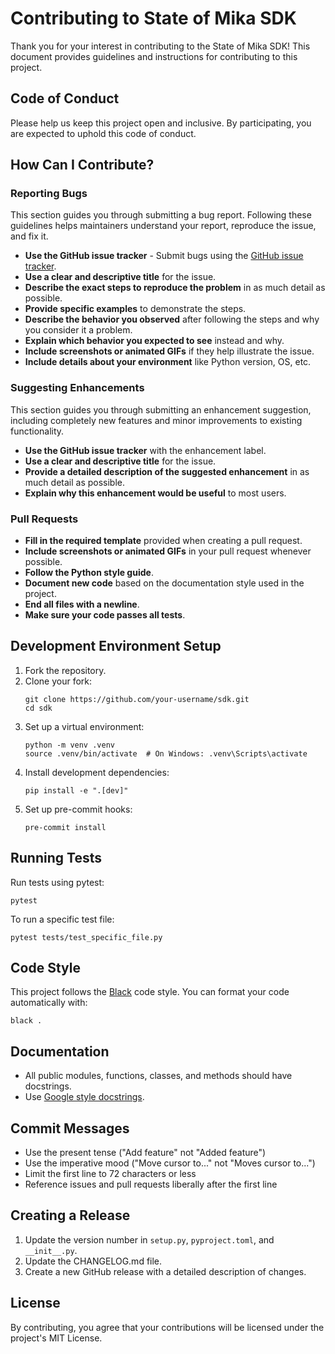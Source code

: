 # Contributing to State of Mika SDK

Thank you for your interest in contributing to the State of Mika SDK! This document provides guidelines and instructions for contributing to this project.

## Code of Conduct

Please help us keep this project open and inclusive. By participating, you are expected to uphold this code of conduct.

## How Can I Contribute?

### Reporting Bugs

This section guides you through submitting a bug report. Following these guidelines helps maintainers understand your report, reproduce the issue, and fix it.

- **Use the GitHub issue tracker** - Submit bugs using the [GitHub issue tracker](https://github.com/state-of-mika/sdk/issues).
- **Use a clear and descriptive title** for the issue.
- **Describe the exact steps to reproduce the problem** in as much detail as possible.
- **Provide specific examples** to demonstrate the steps.
- **Describe the behavior you observed** after following the steps and why you consider it a problem.
- **Explain which behavior you expected to see** instead and why.
- **Include screenshots or animated GIFs** if they help illustrate the issue.
- **Include details about your environment** like Python version, OS, etc.

### Suggesting Enhancements

This section guides you through submitting an enhancement suggestion, including completely new features and minor improvements to existing functionality.

- **Use the GitHub issue tracker** with the enhancement label.
- **Use a clear and descriptive title** for the issue.
- **Provide a detailed description of the suggested enhancement** in as much detail as possible.
- **Explain why this enhancement would be useful** to most users.

### Pull Requests

- **Fill in the required template** provided when creating a pull request.
- **Include screenshots or animated GIFs** in your pull request whenever possible.
- **Follow the Python style guide**.
- **Document new code** based on the documentation style used in the project.
- **End all files with a newline**.
- **Make sure your code passes all tests**.

## Development Environment Setup

1. Fork the repository.
2. Clone your fork:
   ```
   git clone https://github.com/your-username/sdk.git
   cd sdk
   ```
3. Set up a virtual environment:
   ```
   python -m venv .venv
   source .venv/bin/activate  # On Windows: .venv\Scripts\activate
   ```
4. Install development dependencies:
   ```
   pip install -e ".[dev]"
   ```
5. Set up pre-commit hooks:
   ```
   pre-commit install
   ```

## Running Tests

Run tests using pytest:

```
pytest
```

To run a specific test file:

```
pytest tests/test_specific_file.py
```

## Code Style

This project follows the [Black](https://black.readthedocs.io/en/stable/) code style. You can format your code automatically with:

```
black .
```

## Documentation

- All public modules, functions, classes, and methods should have docstrings.
- Use [Google style docstrings](https://google.github.io/styleguide/pyguide.html#38-comments-and-docstrings).

## Commit Messages

- Use the present tense ("Add feature" not "Added feature")
- Use the imperative mood ("Move cursor to..." not "Moves cursor to...")
- Limit the first line to 72 characters or less
- Reference issues and pull requests liberally after the first line

## Creating a Release

1. Update the version number in `setup.py`, `pyproject.toml`, and `__init__.py`.
2. Update the CHANGELOG.md file.
3. Create a new GitHub release with a detailed description of changes.

## License

By contributing, you agree that your contributions will be licensed under the project's MIT License. 